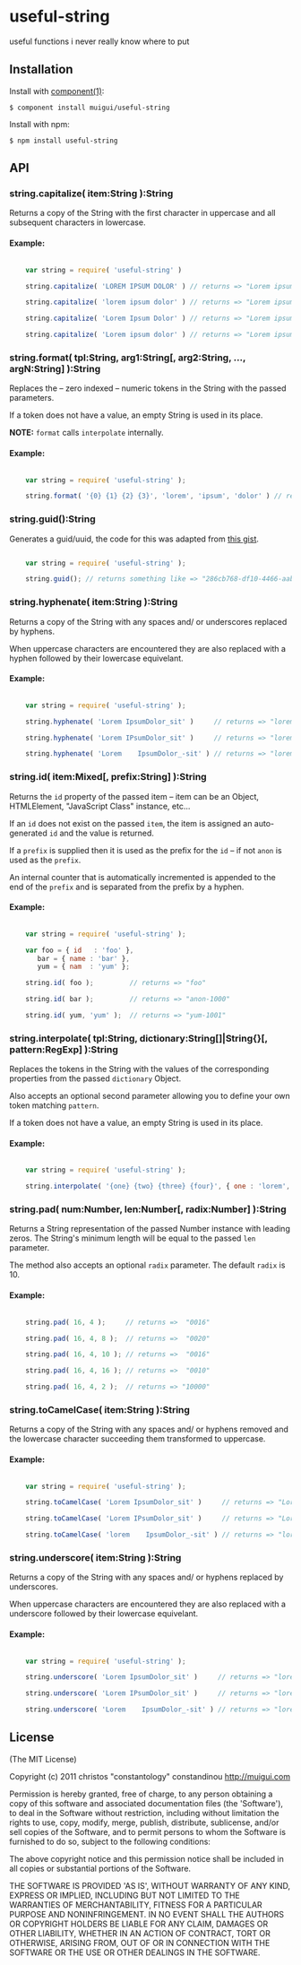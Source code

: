 
# useful-string

  useful functions i never really know where to put

## Installation

  Install with [component(1)](http://component.io):

    $ component install muigui/useful-string

  Install with npm:

    $ npm install useful-string

## API

### string.capitalize( item:String ):String
Returns a copy of the String with the first character in uppercase and all subsequent characters in lowercase.

#### Example:

```javascript

	var string = require( 'useful-string' )

    string.capitalize( 'LOREM IPSUM DOLOR' ) // returns => "Lorem ipsum dolor"

    string.capitalize( 'lorem ipsum dolor' ) // returns => "Lorem ipsum dolor"

    string.capitalize( 'Lorem Ipsum Dolor' ) // returns => "Lorem ipsum dolor"

    string.capitalize( 'Lorem ipsum dolor' ) // returns => "Lorem ipsum dolor"

```

### string.format( tpl:String, arg1:String[, arg2:String, ..., argN:String] ):String
Replaces the – zero indexed – numeric tokens in the String with the passed parameters.

If a token does not have a value, an empty String is used in its place.

**NOTE:** `format` calls `interpolate` internally.

#### Example:

```javascript

	var string = require( 'useful-string' );

    string.format( '{0} {1} {2} {3}', 'lorem', 'ipsum', 'dolor' ) // returns => "lorem ipsum dolor "

```

### string.guid():String
Generates a guid/uuid, the code for this was adapted from [this gist](https://gist.github.com/2295777).

```javascript

	var string = require( 'useful-string' );

	string.guid(); // returns something like => "286cb768-df10-4466-aabf-f5cb4ba406a2"

```

### string.hyphenate( item:String ):String
Returns a copy of the String with any spaces and/ or underscores replaced by hyphens.

When uppercase characters are encountered they are also replaced with a hyphen followed by their lowercase equivelant.

#### Example:

```javascript

	var string = require( 'useful-string' );

    string.hyphenate( 'Lorem IpsumDolor_sit' )     // returns => "lorem-ipsum-dolor-sit"

    string.hyphenate( 'Lorem IPsumDolor_sit' )     // returns => "lorem-i-psum-dolor-sit"

    string.hyphenate( 'Lorem    IpsumDolor_-sit' ) // returns => "lorem-ipsum-dolor-sit"

```

### string.id( item:Mixed[, prefix:String] ):String
Returns the `id` property of the passed item – item can be an Object, HTMLElement, "JavaScript Class" instance, etc...

If an `id` does not exist on the passed `item`, the item is assigned an auto-generated `id` and the value is returned.

If a `prefix` is supplied then it is used as the prefix for the `id` – if not `anon` is used as the `prefix`.

An internal counter that is automatically incremented is appended to the end of the `prefix` and is separated from the prefix by a hyphen.

#### Example:

```javascript

	var string = require( 'useful-string' );

    var foo = { id   : 'foo' },
       bar = { name : 'bar' },
       yum = { nam  : 'yum' };

    string.id( foo );         // returns => "foo"

    string.id( bar );         // returns => "anon-1000"

    string.id( yum, 'yum' );  // returns => "yum-1001"

```

### string.interpolate( tpl:String, dictionary:String[]|String{}[, pattern:RegExp] ):String
Replaces the tokens in the String with the values of the corresponding properties from the passed `dictionary` Object.

Also accepts an optional second parameter allowing you to define your own token matching `pattern`.

If a token does not have a value, an empty String is used in its place.

#### Example:

```javascript

	var string = require( 'useful-string' );

    string.interpolate( '{one} {two} {three} {four}', { one : 'lorem', two : 'ipsum', three : 'dolor' } ) // returns => "lorem ipsum dolor "

```

### string.pad( num:Number, len:Number[, radix:Number] ):String
Returns a String representation of the passed Number instance with leading zeros. The String's minimum length will be equal to the passed `len` parameter.

The method also accepts an optional `radix` parameter. The default `radix` is 10.

#### Example:

```javascript

    string.pad( 16, 4 );     // returns =>  "0016"

    string.pad( 16, 4, 8 );  // returns =>  "0020"

    string.pad( 16, 4, 10 ); // returns =>  "0016"

    string.pad( 16, 4, 16 ); // returns =>  "0010"

    string.pad( 16, 4, 2 );  // returns => "10000"

```

### string.toCamelCase( item:String ):String
Returns a copy of the String with any spaces and/ or hyphens removed and the lowercase character succeeding them transformed to uppercase.

#### Example:

```javascript

	var string = require( 'useful-string' );

    string.toCamelCase( 'Lorem IpsumDolor_sit' )     // returns => "LoremIpsumDolorSit"

    string.toCamelCase( 'Lorem IPsumDolor_sit' )     // returns => "LoremIPsumDolorSit"

    string.toCamelCase( 'lorem    IpsumDolor_-sit' ) // returns => "loremIpsumDolorSit"

```

### string.underscore( item:String ):String
Returns a copy of the String with any spaces and/ or hyphens replaced by underscores.

When uppercase characters are encountered they are also replaced with a underscore followed by their lowercase equivelant.

#### Example:

```javascript

	var string = require( 'useful-string' );

    string.underscore( 'Lorem IpsumDolor_sit' )     // returns => "lorem_ipsum_dolor_sit"

    string.underscore( 'Lorem IPsumDolor_sit' )     // returns => "lorem_i_psum_dolor_sit"

    string.underscore( 'Lorem    IpsumDolor_-sit' ) // returns => "lorem_ipsum_dolor_sit"

```

## License

(The MIT License)

Copyright (c) 2011 christos "constantology" constandinou http://muigui.com

Permission is hereby granted, free of charge, to any person obtaining a copy of this software and associated documentation files (the 'Software'), to deal in the Software without restriction, including without limitation the rights to use, copy, modify, merge, publish, distribute, sublicense, and/or sell copies of the Software, and to permit persons to whom the Software is furnished to do so, subject to the following conditions:

The above copyright notice and this permission notice shall be included in all copies or substantial portions of the Software.

THE SOFTWARE IS PROVIDED 'AS IS', WITHOUT WARRANTY OF ANY KIND, EXPRESS OR IMPLIED, INCLUDING BUT NOT LIMITED TO THE WARRANTIES OF MERCHANTABILITY, FITNESS FOR A PARTICULAR PURPOSE AND NONINFRINGEMENT. IN NO EVENT SHALL THE AUTHORS OR COPYRIGHT HOLDERS BE LIABLE FOR ANY CLAIM, DAMAGES OR OTHER LIABILITY, WHETHER IN AN ACTION OF CONTRACT, TORT OR OTHERWISE, ARISING FROM, OUT OF OR IN CONNECTION WITH THE SOFTWARE OR THE USE OR OTHER DEALINGS IN THE SOFTWARE.

